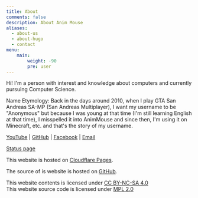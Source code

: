 ```yaml
---
title: About
comments: false
description: About Anim Mouse
aliases:
  - about-us
  - about-hugo
  - contact
menu:
    main: 
        weight: -90
        pre: user
---
```

Hi! I'm a person with interest and knowledge about computers and currently pursuing Computer Science.

Name Etymology:
Back in the days around 2010, when I play GTA San Andreas SA-MP (San Andreas Multiplayer), I want my username to be "Anonymous" but because I was young at that time (I'm still learning English at that time), I misspelled it into AnimMouse and since then, I'm using it on Minecraft, etc. and that's the story of my username.

[YouTube](https://www.youtube.com/c/AnimMouse/) | [GitHub](https://github.com/AnimMouse) | [Facebook](https://www.facebook.com/anim.mouse/) | [Email](mailto:contact@animmouse.com)

[Status page](https://status.animmouse.com/)

This website is hosted on [Cloudflare Pages](https://pages.cloudflare.com/).

The source of is website is hosted on [GitHub](https://github.com/AnimMouse/animmouse-website).

This website contents is licensed under [CC BY-NC-SA 4.0](https://creativecommons.org/licenses/by-nc-sa/4.0/)\
This website source code is licensed under [MPL 2.0](https://www.mozilla.org/en-US/MPL/2.0/)